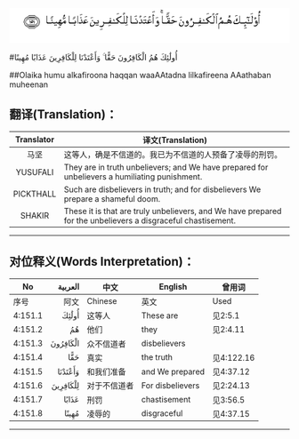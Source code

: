 ![004:151](images/004_151.gif)

#أُولَٰئِكَ هُمُ الْكَافِرُونَ حَقًّا ۚ وَأَعْتَدْنَا لِلْكَافِرِينَ عَذَابًا مُهِينًا 

##Olaika humu alkafiroona haqqan waaAAtadna lilkafireena AAathaban muheenan 

## 翻译(Translation)：

| Translator | 译文(Translation)                                            |
| :--------: | ------------------------------------------------------------ |
|    马坚    | 这等人，确是不信道的。我已为不信道的人预备了凌辱的刑罚。     |
|  YUSUFALI  | They are in truth unbelievers; and We have prepared for unbelievers a humiliating punishment. |
| PICKTHALL  | Such are disbelievers in truth; and for disbelievers We prepare a shameful doom. |
|   SHAKIR   | These it is that are truly unbelievers, and We have prepared for the unbelievers a disgraceful chastisement. |

---

## 对位释义(Words Interpretation)：

| No   | العربية | 中文    | English | 曾用词 |
| ---- | ------: | ------- | ------- | ------ |
| 序号 |    阿文 | Chinese | 英文    | Used   |
| 4:151.1 | أُولَٰئِكَ    | 这等人       | These are        | 见2:5.1    |
| 4:151.2 | هُمُ       | 他们         | they             | 见2:4.11   |
| 4:151.3 | الْكَافِرُونَ | 众不信道者   | disbelievers     |            |
| 4:151.4 | حَقًّا      | 真实         | the truth        | 见4:122.16 |
| 4:151.5 | وَأَعْتَدْنَا  | 和我们准备   | and We prepared  | 见4:37.12  |
| 4:151.6 | لِلْكَافِرِينَ | 对于不信道者 | For disbelievers | 见2:24.13  |
| 4:151.7 | عَذَابًا    | 刑罚         | chastisement     | 见3:56.5   |
| 4:151.8 | مُهِينًا    | 凌辱的       | disgraceful      | 见4:37.15  |

---
